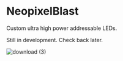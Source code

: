 # NeopixelBlast
Custom ultra high power addressable LEDs.

Still in development. Check back later.

![download (3)](https://github.com/user-attachments/assets/a2a7703e-1673-49dd-b2aa-3881b04d80ec)
